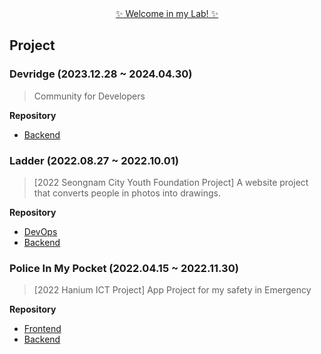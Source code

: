 <div align=center> <a href="https://github.com/ellie-playground">✨ Welcome in my Lab! ✨</a> </div>

## Project
### Devridge (2023.12.28 ~ 2024.04.30)
> Community for Developers
>  
**Repository**
* [Backend](https://github.com/devridge-team-project/devridge-server)
### Ladder (2022.08.27 ~ 2022.10.01)
> [2022 Seongnam City Youth Foundation Project] A website project that converts people in photos into drawings.
>
**Repository**
* [DevOps](https://github.com/2022-SeongNam-Team-C/Ladder-docker)
* [Backend](https://github.com/2022-SeongNam-Team-C/Ladder-Backend)
### Police In My Pocket (2022.04.15 ~ 2022.11.30)
> [2022 Hanium ICT Project] App Project for my safety in Emergency
>
**Repository**
* [Frontend](https://github.com/hanium-project/Police-in-my-pocket-frontend)
* [Backend](https://github.com/hanium-project/Police-in-my-pocket-backend)

